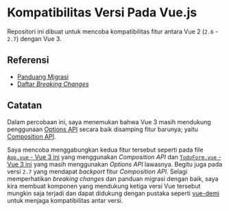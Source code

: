 # Kompatibilitas Versi Pada Vue.js

Repositori ini dibuat untuk mencoba kompatibilitas fitur antara Vue 2 (`2.6` - `2.7`) dengan Vue 3.

## Referensi
- [Panduang Migrasi](https://v3-migration.vuejs.org/)
- [Daftar _Breaking Changes_](https://v3-migration.vuejs.org/breaking-changes/)

## Catatan

Dalam percobaan ini, saya menemukan bahwa Vue 3 masih mendukung penggunaan [Options API](https://vuejs.org/api/options-state.html) secara baik disamping fitur barunya; yaitu [Composition API](https://vuejs.org/api/composition-api-setup.html).

Saya mencoba menggabungkan kedua fitur tersebut seperti pada file [`App.vue` - Vue 3 ini](./apps/vue-3/src/App.vue) yang menggunakan _Composition API_ dan [`TodoForm.vue` - Vue 3 ini](./apps/vue-3/src/components/TodoForm.vue) yang masih menggunakan _Options API_ lawasnya. Begitu juga pada versi `2.7` yang mendapat _backport_ fitur _Composition API_. Selagi memperhatikan _breaking changes_ dan panduan migrasi dengan baik, saya kira membuat komponen yang mendukung ketiga versi Vue tersebut mungkin saja terjadi dan dapat didukung dengan pustaka seperti [vue-demi](https://github.com/vueuse/vue-demi/) untuk menjaga kompatibilitas antar versi.